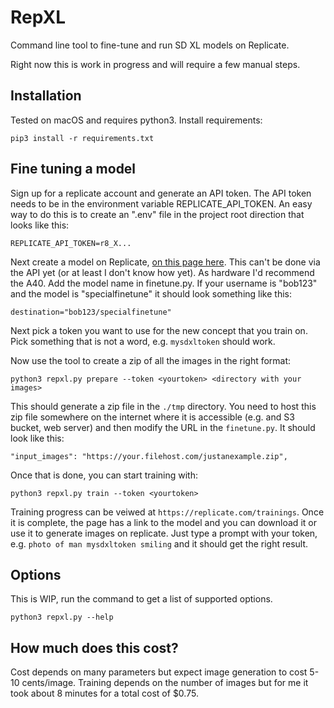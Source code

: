 # RepXL

Command line tool to fine-tune and run SD XL models on Replicate. 

Right now this is work in progress and will require a few manual steps.

## Installation

Tested on macOS and requires python3. Install requirements:

```pip3 install -r requirements.txt ```

## Fine tuning a model

Sign up for a replicate account and generate an API token. The API token needs to be in the environment variable REPLICATE_API_TOKEN. An easy way to do this is to create an ".env" file in the project root direction that looks like this:

```REPLICATE_API_TOKEN=r8_X...```

Next create a model on Replicate, [on this page here](https://replicate.com/create?name=my-model&visibility=private&hardware=gpu-a40-large). This can't be done via the API yet (or at least I don't know how yet). As hardware I'd recommend the A40. Add the model name in finetune.py. If your username is "bob123" and the model is "specialfinetune" it should look something like this:

```destination="bob123/specialfinetune"```

Next pick a token you want to use for the new concept that you train on. Pick something that is not a word, e.g. `mysdxltoken` should work.

Now use the tool to create a zip of all the images in the right format:

```python3 repxl.py prepare --token <yourtoken> <directory with your images>```

This should generate a zip file in the `./tmp` directory. You need to host this zip file somewhere on the internet where it is accessible (e.g. and S3 bucket, web server) and then modify the URL in the `finetune.py`. It should look like this:

```"input_images": "https://your.filehost.com/justanexample.zip",```

Once that is done, you can start training with:

```python3 repxl.py train --token <yourtoken>```

Training progress can be veiwed at `https://replicate.com/trainings`. Once it is complete, the page has a link to the model and you can download it or use it to generate images on replicate. Just type a prompt with your token, e.g. `photo of man mysdxltoken smiling` and it should get the right result.

## Options

This is WIP, run the command to get a list of supported options.
 
```python3 repxl.py --help```
 
 ## How much does this cost?

 Cost depends on many parameters but expect image generation to cost 5-10 cents/image. Training depends on the number of images but for me it took about 8 minutes for a total cost of $0.75.
 
  
  
